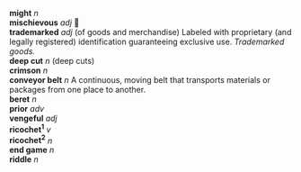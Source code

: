 __might__ _n_  
__mischievous__ _adj_ :mega:  
__trademarked__ _adj_ (of goods and merchandise) Labeled with proprietary (and legally registered) identification guaranteeing exclusive use. _Trademarked goods._  
__deep cut__ _n_ (deep cuts)  
__crimson__ _n_  
__conveyor belt__ _n_ A continuous, moving belt that transports materials or packages from one place to another.  
__beret__ _n_  
__prior__ _adv_  
__vengeful__ _adj_  
__ricochet<sup>1</sup>__ _v_  
__ricochet<sup>2</sup>__ _n_  
__end game__ _n_  
__riddle__ _n_  
